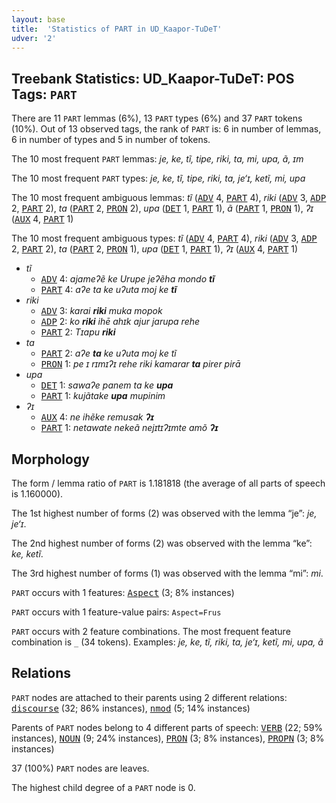```yaml
---
layout: base
title:  'Statistics of PART in UD_Kaapor-TuDeT'
udver: '2'
---
```


## Treebank Statistics: UD_Kaapor-TuDeT: POS Tags: `PART`

There are 11 `PART` lemmas (6%), 13 `PART` types (6%) and 37 `PART` tokens (10%).
Out of 13 observed tags, the rank of `PART` is: 6 in number of lemmas, 6 in number of types and 5 in number of tokens.

The 10 most frequent `PART` lemmas: <em>je, ke, tĩ, tipe, riki, ta, mi, upa, ã, ɪm</em>

The 10 most frequent `PART` types:  <em>je, ke, tĩ, tipe, riki, ta, je‘ɪ, ketĩ, mi, upa</em>

The 10 most frequent ambiguous lemmas: <em>tĩ</em> (<tt><a href="urb_tudet-pos-ADV.html">ADV</a></tt> 4, <tt><a href="urb_tudet-pos-PART.html">PART</a></tt> 4), <em>riki</em> (<tt><a href="urb_tudet-pos-ADV.html">ADV</a></tt> 3, <tt><a href="urb_tudet-pos-ADP.html">ADP</a></tt> 2, <tt><a href="urb_tudet-pos-PART.html">PART</a></tt> 2), <em>ta</em> (<tt><a href="urb_tudet-pos-PART.html">PART</a></tt> 2, <tt><a href="urb_tudet-pos-PRON.html">PRON</a></tt> 2), <em>upa</em> (<tt><a href="urb_tudet-pos-DET.html">DET</a></tt> 1, <tt><a href="urb_tudet-pos-PART.html">PART</a></tt> 1), <em>ã</em> (<tt><a href="urb_tudet-pos-PART.html">PART</a></tt> 1, <tt><a href="urb_tudet-pos-PRON.html">PRON</a></tt> 1), <em>ʔɪ</em> (<tt><a href="urb_tudet-pos-AUX.html">AUX</a></tt> 4, <tt><a href="urb_tudet-pos-PART.html">PART</a></tt> 1)

The 10 most frequent ambiguous types:  <em>tĩ</em> (<tt><a href="urb_tudet-pos-ADV.html">ADV</a></tt> 4, <tt><a href="urb_tudet-pos-PART.html">PART</a></tt> 4), <em>riki</em> (<tt><a href="urb_tudet-pos-ADV.html">ADV</a></tt> 3, <tt><a href="urb_tudet-pos-ADP.html">ADP</a></tt> 2, <tt><a href="urb_tudet-pos-PART.html">PART</a></tt> 2), <em>ta</em> (<tt><a href="urb_tudet-pos-PART.html">PART</a></tt> 2, <tt><a href="urb_tudet-pos-PRON.html">PRON</a></tt> 1), <em>upa</em> (<tt><a href="urb_tudet-pos-DET.html">DET</a></tt> 1, <tt><a href="urb_tudet-pos-PART.html">PART</a></tt> 1), <em>ʔɪ</em> (<tt><a href="urb_tudet-pos-AUX.html">AUX</a></tt> 4, <tt><a href="urb_tudet-pos-PART.html">PART</a></tt> 1)


* <em>tĩ</em>
  * <tt><a href="urb_tudet-pos-ADV.html">ADV</a></tt> 4: <em>ajameʔẽ ke Urupe jeʔẽha mondo <b>tĩ</b></em>
  * <tt><a href="urb_tudet-pos-PART.html">PART</a></tt> 4: <em>aʔe ta ke uʔuta moj ke <b>tĩ</b></em>
* <em>riki</em>
  * <tt><a href="urb_tudet-pos-ADV.html">ADV</a></tt> 3: <em>karai <b>riki</b> muka mopok</em>
  * <tt><a href="urb_tudet-pos-ADP.html">ADP</a></tt> 2: <em>ko <b>riki</b> ihē ahɪk ajur jarupa rehe</em>
  * <tt><a href="urb_tudet-pos-PART.html">PART</a></tt> 2: <em>Tɪapu <b>riki</b></em>
* <em>ta</em>
  * <tt><a href="urb_tudet-pos-PART.html">PART</a></tt> 2: <em>aʔe <b>ta</b> ke uʔuta moj ke tĩ</em>
  * <tt><a href="urb_tudet-pos-PRON.html">PRON</a></tt> 1: <em>pe ɪ rɪmɪʔɪ rehe riki kamarar <b>ta</b> pirer pirā</em>
* <em>upa</em>
  * <tt><a href="urb_tudet-pos-DET.html">DET</a></tt> 1: <em>sawaʔe panem ta ke <b>upa</b></em>
  * <tt><a href="urb_tudet-pos-PART.html">PART</a></tt> 1: <em>kujãtake <b>upa</b> mupinim</em>
* <em>ʔɪ</em>
  * <tt><a href="urb_tudet-pos-AUX.html">AUX</a></tt> 4: <em>ne ihẽke remusak <b>ʔɪ</b></em>
  * <tt><a href="urb_tudet-pos-PART.html">PART</a></tt> 1: <em>netawate nekeã nejɪtɪʔɪmte amõ <b>ʔɪ</b></em>

## Morphology

The form / lemma ratio of `PART` is 1.181818 (the average of all parts of speech is 1.160000).

The 1st highest number of forms (2) was observed with the lemma “je”: <em>je, je‘ɪ</em>.

The 2nd highest number of forms (2) was observed with the lemma “ke”: <em>ke, ketĩ</em>.

The 3rd highest number of forms (1) was observed with the lemma “mi”: <em>mi</em>.

`PART` occurs with 1 features: <tt><a href="urb_tudet-feat-Aspect.html">Aspect</a></tt> (3; 8% instances)

`PART` occurs with 1 feature-value pairs: `Aspect=Frus`

`PART` occurs with 2 feature combinations.
The most frequent feature combination is `_` (34 tokens).
Examples: <em>je, ke, tĩ, riki, ta, je‘ɪ, ketĩ, mi, upa, ã</em>


## Relations

`PART` nodes are attached to their parents using 2 different relations: <tt><a href="urb_tudet-dep-discourse.html">discourse</a></tt> (32; 86% instances), <tt><a href="urb_tudet-dep-nmod.html">nmod</a></tt> (5; 14% instances)

Parents of `PART` nodes belong to 4 different parts of speech: <tt><a href="urb_tudet-pos-VERB.html">VERB</a></tt> (22; 59% instances), <tt><a href="urb_tudet-pos-NOUN.html">NOUN</a></tt> (9; 24% instances), <tt><a href="urb_tudet-pos-PRON.html">PRON</a></tt> (3; 8% instances), <tt><a href="urb_tudet-pos-PROPN.html">PROPN</a></tt> (3; 8% instances)

37 (100%) `PART` nodes are leaves.

The highest child degree of a `PART` node is 0.

